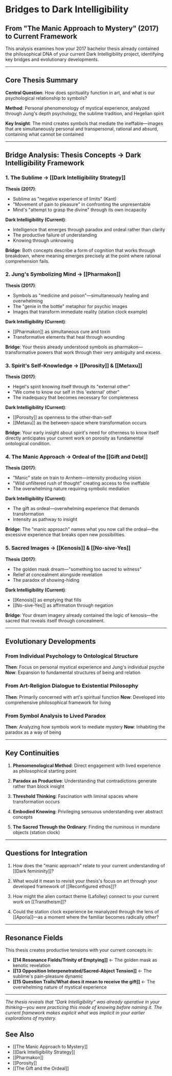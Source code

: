 # Bridges to Dark Intelligibility
## From "The Manic Approach to Mystery" (2017) to Current Framework

This analysis examines how your 2017 bachelor thesis already contained the philosophical DNA of your current Dark Intelligibility project, identifying key bridges and evolutionary developments.

---

## Core Thesis Summary

**Central Question**: How does spirituality function in art, and what is our psychological relationship to symbols?

**Method**: Personal phenomenology of mystical experience, analyzed through Jung's depth psychology, the sublime tradition, and Hegelian spirit

**Key Insight**: The mind creates symbols that mediate the ineffable—images that are simultaneously personal and transpersonal, rational and absurd, containing what cannot be contained

---

## Bridge Analysis: Thesis Concepts → Dark Intelligibility Framework

### 1. The Sublime → [[Dark Intelligibility Strategy]]

**Thesis (2017)**:
- Sublime as "negative experience of limits" (Kant)
- "Movement of pain to pleasure" in confronting the unpresentable
- Mind's "attempt to grasp the divine" through its own incapacity

**Dark Intelligibility (Current)**:
- Intelligence that emerges through paradox and ordeal rather than clarity
- The productive failure of understanding
- Knowing through unknowing

**Bridge**: Both concepts describe a form of cognition that works through breakdown, where meaning emerges precisely at the point where rational comprehension fails.

### 2. Jung's Symbolizing Mind → [[Pharmakon]]

**Thesis (2017)**:
- Symbols as "medicine and poison"—simultaneously healing and overwhelming
- The "genie in the bottle" metaphor for psychic images
- Images that transform immediate reality (station clock example)

**Dark Intelligibility (Current)**:
- [[Pharmakon]] as simultaneous cure and toxin
- Transformative elements that heal through wounding

**Bridge**: Your thesis already understood symbols as pharmakon—transformative powers that work through their very ambiguity and excess.

### 3. Spirit's Self-Knowledge → [[Porosity]] & [[Metaxu]]

**Thesis (2017)**:
- Hegel's spirit knowing itself through its "external other"
- "We come to know our self in this 'external' other"
- The inadequacy that becomes necessary for completeness

**Dark Intelligibility (Current)**:
- [[Porosity]] as openness to the other-than-self
- [[Metaxu]] as the between-space where transformation occurs

**Bridge**: Your early insight about spirit's need for otherness to know itself directly anticipates your current work on porosity as fundamental ontological condition.

### 4. The Manic Approach → Ordeal of the [[Gift and Debt]]

**Thesis (2017)**:
- "Manic" state on train to Arnhem—intensity producing vision
- "Wild unfiltered rush of thought" creating access to the ineffable
- The overwhelming nature requiring symbolic mediation

**Dark Intelligibility (Current)**:
- The gift as ordeal—overwhelming experience that demands transformation
- Intensity as pathway to insight

**Bridge**: The "manic approach" names what you now call the ordeal—the excessive experience that breaks open new possibilities.

### 5. Sacred Images → [[Kenosis]] & [[No-sive-Yes]]

**Thesis (2017)**:
- The golden mask dream—"something too sacred to witness"
- Relief at concealment alongside revelation
- The paradox of showing-hiding

**Dark Intelligibility (Current)**:
- [[Kenosis]] as emptying that fills
- [[No-sive-Yes]] as affirmation through negation

**Bridge**: Your dream imagery already contained the logic of kenosis—the sacred that reveals itself through concealment.

---

## Evolutionary Developments

### From Individual Psychology to Ontological Structure

**Then**: Focus on personal mystical experience and Jung's individual psyche
**Now**: Expansion to fundamental structures of being and relation

### From Art-Religion Dialogue to Existential Philosophy

**Then**: Primarily concerned with art's spiritual function
**Now**: Developed into comprehensive philosophical framework for living

### From Symbol Analysis to Lived Paradox

**Then**: Analyzing how symbols work to mediate mystery
**Now**: Inhabiting the paradox as a way of being

---

## Key Continuities

1. **Phenomenological Method**: Direct engagement with lived experience as philosophical starting point

2. **Paradox as Productive**: Understanding that contradictions generate rather than block insight

3. **Threshold Thinking**: Fascination with liminal spaces where transformation occurs

4. **Embodied Knowing**: Privileging sensuous understanding over abstract concepts

5. **The Sacred Through the Ordinary**: Finding the numinous in mundane objects (station clock)

---

## Questions for Integration

1. How does the "manic approach" relate to your current understanding of [[Dark femininity]]?

2. What would it mean to revisit your thesis's focus on art through your developed framework of [[Reconfigured ethos]]?

3. How might the alien contact theme (Lafolley) connect to your current work on [[Transtheism]]?

4. Could the station clock experience be reanalyzed through the lens of [[Aporia]]—as a moment where the familiar becomes radically other?

---

## Resonance Fields

This thesis creates productive tensions with your current concepts in:

- **[[14 Resonance Fields/Trinity of Emptying]]** ← The golden mask as kenotic revelation
- **[[13 Opposition Interpenetrated/Sacred-Abject Tension]]** ← The sublime's pain-pleasure dynamic  
- **[[15 Question Trails/What does it mean to receive the gift]]** ← The overwhelming nature of mystical experience

---

*The thesis reveals that "Dark Intelligibility" was already operative in your thinking—you were practicing this mode of knowing before naming it. The current framework makes explicit what was implicit in your earlier explorations of mystery.*

## See Also

- [[The Manic Approach to Mystery]]
- [[Dark Intelligibility Strategy]]
- [[Pharmakon]]
- [[Porosity]]
- [[The Gift and the Ordeal]]